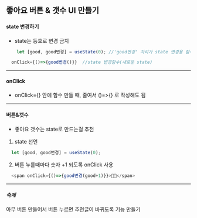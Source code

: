 ## 좋아요 버튼 & 갯수 UI 만들기

<h4>state 변경하기</h4>

- state는 등호로 변경 금지

```javaScript
    let [good, good변경] = useState(0); //'good변경' 자리가 state 변경용 함수
```

```javaScript
  onClick={()=>{good변경()}}  //state 변경함수(새로운 state)
```

------------------

<h4>onClick</h4>

- onClick={} 안에 함수 만들 때, 줄여서 ()=>{} 로 작성해도 됨

------------------

<h4>버튼&갯수</h4>

- 좋아요 갯수는 state로 만드는걸 추천

1. state 선언

```javaScript
  let [good, good변경] = useState(0);
```

2. 버튼 누를때마다 숫자 +1 되도록 onClick 사용

```javaScript
  <span onClick={()=>{good변경(good+1)}}>👍🏻</span>
```

-------------------

*<h4>숙제</h4>*
아무 버튼 만들어서 버튼 누르면 추천글이 바뀌도록 기능 만들기

